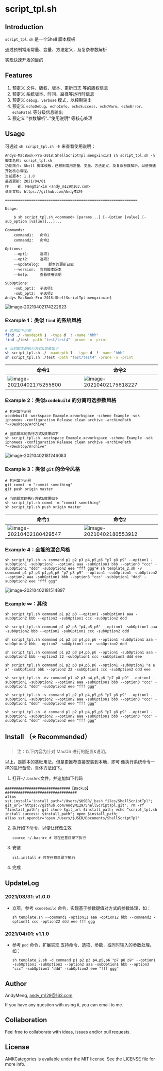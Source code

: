 # script_tpl.sh

## Introduction

`script_tpl.sh` 是一个Shell 脚本模板

通过预制常用常量、变量、方法定义，及复杂参数解析

实现快速开发的目的

## Features

1. 预定义 文件、版权、版本、更新日志 等的版权信息
2. 预定义 系统版本、时间、路径等运行时信息
3. 预定义 `debug`、`verbose` 模式，以控制输出
4. 预定义 `echoDebug`、`echoInfo`、`echoSuccess`、`echoWarn`、`echoError`、`echoFatal` 等分级信息输出
5. 预定义 "参数解析"、”使用说明“ 等核心处理

## Usage

可通过 `sh script_tpl.sh -h` 来查看使用说明：
```shell
Andys-MacBook-Pro-2018:ShellScriptTpl mengxinxin$ sh script_tpl.sh -h
脚本名称: script_tpl.sh
功能简介: Shell 脚本模板，已预制常用常量、变量、方法定义，及复杂参数解析，以便快速开始核心编程。
当前版本: 1.1.0
最近更新: 2021/04/01
作    者: MengXinxin <andy_m129@163.com>
说明文档: https://github.com/AndyM129

=============================================================

Usage:

	$ sh script_tpl.sh <command> [params...] [--Option [value] [-sub_option [value]]...]...

Commands:
	command1:	命令1
	command2:	命令2

Options:
	--opt1:		选项1
	--opt2:		选项2
	--updatelog:	脚本的更新日志
	--version:	当前脚本版本
	--help:		查看使用说明

SubOptions:
	-sub_opt1:	子选项1
	-sub_opt2:	子选项2
Andys-MacBook-Pro-2018:ShellScriptTpl mengxinxin$ 
```

![image-20210402174222623](https://raw.githubusercontent.com/AndyM129/ImageHosting/master/images/20210402183643.png)

### Example 1：类似 `find` 的系统风格


```sh
# 套用如下示例
find ./ -maxdepth 1  -type d  ! -name "hhh"
find ./test -path "test/test4" -prune -o -print

# 当前脚本的执行方式&效果如下
sh script_tpl.sh ./ -maxdepth 1  -type d  ! -name "hhh"
sh script_tpl.sh ./test -path "test/test4" -prune -o -print
```

|   命令1   |   命令2   |
| ---- | ---- |
|   ![image-20210402175255800](https://raw.githubusercontent.com/AndyM129/ImageHosting/master/images/20210402183940.png)   |  ![image-20210402175618227](https://raw.githubusercontent.com/AndyM129/ImageHosting/master/images/20210402183948.png)   |

### Example 2：类似`xcodebuild` 的分离可选参数风格

```shell
# 套用如下示例
xcodebuild -workspace Example.xcworkspace -scheme Example -sdk iphoneos -configuration Release clean archive -archivePath "~/Desktop/Archive"

# 当前脚本的执行方式&效果如下
sh script_tpl.sh -workspace Example.xcworkspace -scheme Example -sdk iphoneos -configuration Release clean archive -archivePath "~/Desktop/Archive"
```

![image-20210402181246083](https://raw.githubusercontent.com/AndyM129/ImageHosting/master/images/20210402183713.png)

### Example 3：类似 `git` 的命令风格

```shell
# 套用如下示例
git commt -m "commit something"
git push origin master

# 当前脚本的执行方式&效果如下
sh script_tpl.sh commt -m "commit something"
sh script_tpl.sh push origin master
```

| 命令1                                                        | 命令2                                                        |
| ------------------------------------------------------------ | ------------------------------------------------------------ |
| ![image-20210402180429547](https://raw.githubusercontent.com/AndyM129/ImageHosting/master/images/20210402183853.png)|![image-20210402180553912](https://raw.githubusercontent.com/AndyM129/ImageHosting/master/images/20210402183902.png) |

### Example 4：全能的混合风格

```shell
sh script_tpl.sh -v command p1 p2 p3 p4,p5,p6 "p7 p8 p9" --option1 -subOption1 -subOption2 --option2 aaa -subOption1 bbb --option3 "ccc" -subOption1 "ddd" -subOption2 eee "fff ggg"# sh template_2.sh -v command p1 p2 p3 p4,p5,p6 "p7 p8 p9" --option1 -subOption1 -subOption2 --option2 aaa -subOption1 bbb --option3 "ccc" -subOption1 "ddd" -subOption2 eee "fff ggg"
```

![image-20210402181514897](https://raw.githubusercontent.com/AndyM129/ImageHosting/master/images/20210402183724.png)

### Example ∞：其他

```shell
sh script_tpl.sh command p1 p2 p3 --option1 -subOption1 aaa -subOption2 bbb --option2 -subOption1 ccc -subOption2 ddd

sh script_tpl.sh command p1 p2 p3 "p4,p5,p6" --option1 -subOption1 aaa -subOption2 bbb --option2 -subOption1 ccc -subOption2 ddd

sh script_tpl.sh command p1 p2 p3 p4,p5,p6 --option1 -subOption1 aaa -subOption2 bbb --option2 -subOption1 ccc -subOption2 ddd

sh script_tpl.sh command p1 p2 p3 p4,p5,p6 --option1 -subOption1 aaa -subOption2 bbb --option2 22 -subOption1 ccc -subOption2 ddd eee

sh script_tpl.sh command p1 p2 p3 p4,p5,p6 --option1 -subOption1 "a a a" -subOption2 bbb --option2 22 -subOption1 ccc -subOption2 ddd eee

sh script_tpl.sh -dv command p1 p2 p3 p4,p5,p6 "p7 p8 p9" --option1 -subOption1 -subOption2 --option2 aaa -subOption1 bbb --option3 "ccc" -subOption1 "ddd" -subOption2 eee "fff ggg"

sh script_tpl.sh -v command p1 p2 p3 p4,p5,p6 "p7 p8 p9" --option1 -subOption1 -subOption2 --option2 aaa -subOption1 bbb --option3 "ccc" -subOption1 "ddd" -subOption2 eee "fff ggg"

sh script_tpl.sh -d command p1 p2 p3 p4,p5,p6 "p7 p8 p9" --option1 -subOption1 -subOption2 --option2 aaa -subOption1 bbb --option3 "ccc" -subOption1 "ddd" -subOption2 eee "fff ggg"

```



## Install （⭐️ Recommended）

> 注：以下内容为针对 MacOS 进行的配置&说明。

以上，是脚本的基础用法，但是更推荐直接安装到本地，即可 像执行系统命令一样的进行备份，具体方法如下。

1. 打开`~/.bashrc`文件，并追加如下代码

  ```shell
  ##############################【Backup】#################################
  alias sst.install='install_path="/Users/$USER/.bash_files/ShellScriptTpl"; git_url="https://github.com/AndyM129/ShellScriptTpl.git"; rm -rf "$install_path"; git clone $git_url $install_path; echo "script_tpl.sh install success: $install_path"; open $install_path;'
  alias sst.opendir='open /Users/$USER/Documents/ShellScriptTpl'
  ```
  
2. 执行如下命令，以便让修改生效

	```shell
	source ~/.bashrc # 可在任意目录下执行
	```

3. 安装

	```shell
	sst.install # 可在任意目录下执行
	```

4. 完成

	

## UpdateLog

### 2021/03/31: v1.0.0 
* 立项，参考 `xcodebuild` 命令，实现基于参数键值对方式的参数处理，如：

	```shell
	sh template.sh --command1 -option11 aaa -option12 bbb --command2 -option21 ccc -option22 ddd eee fff ggg
	```

### 2021/04/01: v1.1.0
* 参考 `pod` 命令，扩展实现 支持命令、选项、参数，或同时输入的参数处理，如：

	```shell
	sh template_2.sh -d command p1 p2 p3 p4,p5,p6 "p7 p8 p9" --option1 -subOption1 -subOption2 --option2 aaa -subOption1 bbb --option3 "ccc" -subOption1 "ddd" -subOption2 eee "fff ggg"
	```

	

## Author

AndyMeng, andy_m129@163.com

If you have any question with using it, you can email to me. 

## Collaboration

Feel free to collaborate with ideas, issues and/or pull requests.

## License

AMKCategories is available under the MIT license. See the LICENSE file for more info.




